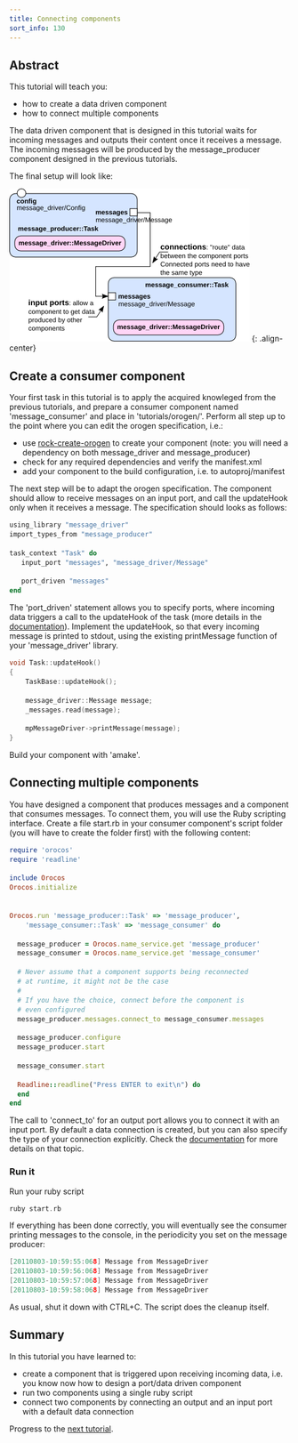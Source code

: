 ```yaml
---
title: Connecting components
sort_info: 130
---
```


Abstract 
-----------------------
This tutorial will teach you:

* how to create a data driven component
* how to connect multiple components 

The data driven component that is designed in this tutorial waits for incoming messages and outputs their 
content once it receives a message. The incoming messages will be produced by the message_producer component
designed in the previous tutorials.

The final setup will look like:

![Producer/Consumer Setup](130_producer_consumer.png)
{: .align-center}

Create a consumer component
-----------------------------

Your first task in this tutorial is to apply the acquired knowleged from the previous tutorials, and prepare a consumer component named 'message_consumer' and place in 'tutorials/orogen/'. Perform all step up to the point where you can edit the orogen specification, i.e.:

 * use [rock-create-orogen](110_basics_create_component.html) to create your component (note: you will need a
   dependency on both message\_driver and message\_producer)
 * check for any required dependencies and verify the manifest.xml
 * add your component to the build configuration, i.e. to autoproj/manifest

The next step will be to adapt the orogen specification. The component should allow to receive messages on an input port, and call the updateHook only when it receives a message. The specification should looks as follows: 

~~~ ruby
using_library "message_driver"
import_types_from "message_producer"

task_context "Task" do
   input_port "messages", "message_driver/Message"

   port_driven "messages"
end
~~~

The 'port_driven' statement allows you to specify ports, where incoming data triggers a call to the updateHook of the task (more details in the [documentation](../orogen/triggering/ports.html)).
Implement the updateHook, so that every incoming message is printed to stdout, using the existing printMessage function of your 'message_driver' library.

~~~ cpp
void Task::updateHook()
{
    TaskBase::updateHook();
    
    message_driver::Message message;
    _messages.read(message);

    mpMessageDriver->printMessage(message);
}
~~~

Build your component with 'amake'.


Connecting multiple components
------------------------------

You have designed a component that produces messages and a component that consumes messages. To connect them, you will use the Ruby scripting interface. Create a file start.rb in your consumer component's script folder (you will have to create the folder first) with the following content: 

~~~ ruby
require 'orocos'
require 'readline'

include Orocos
Orocos.initialize


Orocos.run 'message_producer::Task' => 'message_producer', 
    'message_consumer::Task' => 'message_consumer' do  
  
  message_producer = Orocos.name_service.get 'message_producer'
  message_consumer = Orocos.name_service.get 'message_consumer'
  
  # Never assume that a component supports being reconnected
  # at runtime, it might not be the case
  #
  # If you have the choice, connect before the component is
  # even configured
  message_producer.messages.connect_to message_consumer.messages
  
  message_producer.configure
  message_producer.start
  
  message_consumer.start
  
  Readline::readline("Press ENTER to exit\n") do
  end 
end
~~~

The call to 'connect_to' for an output port allows you to connect it with an input port. By default a data connection is created, but you can also specify the type of your connection explicitly. Check the [documentation](../runtime/ports.html) for more details on that topic. 

### Run it

Run your ruby script

~~~ cpp
ruby start.rb
~~~

If everything has been done correctly, you will eventually see the consumer printing messages to the console, in the periodicity you set on the message producer: 

~~~ cpp
[20110803-10:59:55:068] Message from MessageDriver
[20110803-10:59:56:068] Message from MessageDriver
[20110803-10:59:57:068] Message from MessageDriver
[20110803-10:59:58:068] Message from MessageDriver
~~~

As usual, shut it down with CTRL+C. The script does the cleanup itself.

Summary
---------------------
In this tutorial you have learned to: 

 * create a component that is triggered upon receiving incoming data, i.e. you know now how to design a port/data driven component
 * run two components using a single ruby script
 * connect two components by connecting an output and an input port with a default data connection

Progress to the [next tutorial](190_installing_packages.html).

